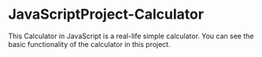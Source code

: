 # JavaScriptProject-Calculator
This Calculator in JavaScript is a real-life simple calculator. You can see the basic functionality of the calculator in this project.
